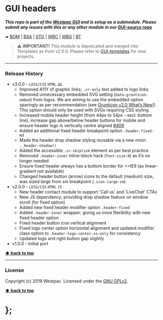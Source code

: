 GUI headers
===========

***This repo is part of the [Westpac GUI](http://gel.westpacgroup.com.au/GUI/) and is setup as a submodule. Please submit any issues with this or any other module in our [GUI-source repo](https://github.com/WestpacCXTeam/GUI-source/issues)***

➠
[BOM](http://westpaccxteam.github.io/GUI-headers/tests/BOM/) |
[BSA](http://westpaccxteam.github.io/GUI-headers/tests/BSA/) |
[STG](http://westpaccxteam.github.io/GUI-headers/tests/STG/) |
[WBC](http://westpaccxteam.github.io/GUI-headers/tests/WBC/) |
[WBG](http://westpaccxteam.github.io/GUI-headers/tests/WBG/) |
[BT](http://westpaccxteam.github.io/GUI-headers/tests/BT/)

> ⚠️ **IMPORTANT!** This module is deprecated and merged into Templates as from v2.0.0. Please refer to [GUI-templates](https://github.com/WestpacCXTeam/GUI-templates) for new projects.

----------------------------------------------------------------------------------------------------------------------------------------------------------------


### Release History

* v3.0.0 - `LESS/CSS` `HTML` ~~`JS`~~
	* Improved A11Y of graphic links; `.sr-only` text added to logo links
	* Removed unnecessary embedded SVG setting (`data-grunticon-embed`) from logos. We are aiming to use the embedded option sparingly as per recommendation (see [Grunticon v2.0 What’s New!](https://github.com/filamentgroup/grunticon#version-20-is-out---heres-whats-new)). This option should only be used with SVGs requiring CSS styling.
	* Increased mobile header height (from 44px to 54px - excl. bottom line), increase gap above/below header buttons for mobile and ensure header logo is vertically centre aligned
		[#409](https://github.com/WestpacCXTeam/GUI-source/issues/409)
	* Added an additional fixed header breakpoint option `.header-fixed-md`
	* Made the header drop shadow styling reusable via a new mixin `._header-shadow()`
	* Added the accessible `.sr-skiplink` element as per best practice
	* Removed `.header-inner` inline-block hack (`font-size:0`) as it’s no longer needed
	* Ensure fixed header always has a bottom border for <=IE9 (as linear-gradient not available)
	* Changed header button (arrow) icons to the default (medium) size; was sized large from sm breakpoint (`.icon-large-sm`)
* v2.0.0 - `LESS/CSS` `HTML` `JS`
	* New header contact module to support 'Call us' and 'LiveChat' CTAs
	* New JS dependency; providing drop shadow feature on window scroll (for fixed option)
	* Added new fixed header modifier option `.header-fixed`
	* Added `.header-inner` wrapper; giving us more flexibility with new fixed header option
	* Fixed header button icon vertical alignment
	* Fixed logo center option horizontal alignment and updated modifier class option to `.header-logo-center-xs-only` for consistency
	* Updated logo and right button gap slightly
* v1.0.0 - Initial port

**[⬆ back to top](#content)**


----------------------------------------------------------------------------------------------------------------------------------------------------------------


### License

Copyright (c) 2019 Westpac. Licensed under the [GNU GPLv2](https://raw.githubusercontent.com/WestpacCXTeam/GUI-headers/master/LICENSE).

**[⬆ back to top](#content)**

# };